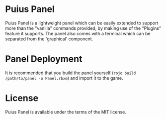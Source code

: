# Puius Panel
Puius Panel is a lightweight panel which can be easily extended to support more than the "vanilla" commands provided,
by making use of the "Plugins" feature it supports. The panel also comes with a terminal which can be separated from the 'graphical'
component.

# Panel Deployment
It is recommended that you build the panel yourself (`rojo build /path/to/panel -o Panel.rbxm`) and import it to the game.

# License
Puius Panel is available under the terms of the MIT license.
